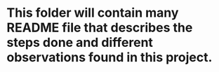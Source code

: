 # This folder will contain many README file that describes the steps done and different observations found in this project.

